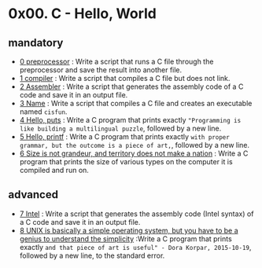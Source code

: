 # 0x00. C - Hello, World
## mandatory
- [0 preprocessor](./0-preprocessor) : Write a script that runs a C file through the preprocessor and save the result into another file.
- [1 compiler](./1-compiler) : Write a script that compiles a C file but does not link.
- [2 Assembler](./2-assembler) : Write a script that generates the assembly code of a C code and save it in an output file.
- [3 Name](./3-name) : Write a script that compiles a C file and creates an executable named `cisfun`.
- [4 Hello, puts](./4-puts.c) : Write a C program that prints exactly `"Programming is like building a multilingual puzzle`, followed by a new line.
- [5 Hello, printf](5-printf.c) : Write a C program that prints exactly `with proper grammar, but the outcome is a piece of art,`, followed by a new line.
- [6 Size is not grandeur, and territory does not make a nation](./6-size.c) : Write a C program that prints the size of various types on the computer it is compiled and run on.
## advanced
- [7 Intel](./100-intel) : Write a script that generates the assembly code (Intel syntax) of a C code and save it in an output file.
- [8 UNIX is basically a simple operating system, but you have to be a genius to understand the simplicity](./101-quote.c) :Write a C program that prints exactly `and that piece of art is useful" - Dora Korpar, 2015-10-19`, followed by a new line, to the standard error.
  